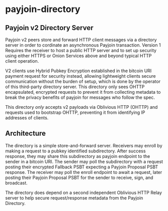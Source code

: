 # payjoin-directory

## Payjoin v2 Directory Server

Payjoin v2 peers store and forward HTTP client messages via a directory server in order to cordinate an asynchronous Payjoin transaction. Version 1 Requires the receiver to host a public HTTP server and to set up security using either HTTPS or Onion Services above and beyond typical HTTP client operation.

V2 clients use Hybrid Pubkey Encryption established in the bitcoin URI payment request for security instead, allowing lightweight clients secure communication without the burden of setup, which is done by the operator of this third-party directory server. This directory only sees OHTTP encapsulated, encrypted requests to prevent it from collecting metadata to break the privacy benefits of payjoin for messages who follow the spec.

This directory *only* accepts v2 payloads via Oblivious HTTP (OHTTP) and requests used to bootstrap OHTTP, preventing it from identifying IP addresses of clients.

## Architecture

The directory is a simple store-and-forward server. Receivers may enroll by making a request to a pubkey identified subdirectory. After success response, they may share this subdirectory as payjoin endpoint to the sender in a bitcoin URI. The sender may poll the subdirectory with a request posting their encrypted Fallback PSBT expecting a Payjoin Proposal PSBT response. The receiver may poll the enroll endpoint to await a request, later posting their Payjoin Proposal PSBT for the sender to receive, sign, and broadcast.

The directory does depend on a second independent Oblivious HTTP Relay server to help secure request/response metadata from the Payjoin Directory.
